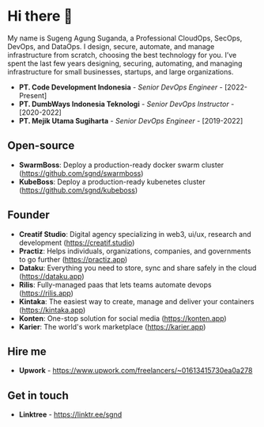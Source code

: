 # Hi there 👋

My name is Sugeng Agung Suganda, a Professional CloudOps, SecOps, DevOps, and DataOps. I design, secure, automate, and manage infrastructure from scratch, choosing the best technology for you. I’ve spent the last few years designing, securing, automating, and managing infrastructure for small businesses, startups, and large organizations.

- **PT. Code Development Indonesia** - _Senior DevOps Engineer_ - [2022-Present]
- **PT. DumbWays Indonesia Teknologi** - _Senior DevOps Instructor_ - [2020-2022]
- **PT. Mejik Utama Sugiharta** - _Senior DevOps Engineer_ - [2019-2022]

## Open-source

- **SwarmBoss**: Deploy a production-ready docker swarm cluster (<https://github.com/sgnd/swarmboss>)
- **KubeBoss**: Deploy a production-ready kubenetes cluster (<https://github.com/sgnd/kubeboss>)

## Founder

- **Creatif Studio**: Digital agency specializing in web3, ui/ux, research and development (<https://creatif.studio>)
- **Practiz**: Helps individuals, organizations, companies, and governments to go further (<https://practiz.app>)
- **Dataku**: Everything you need to store, sync and share safely in the cloud (<https://dataku.app>)
- **Rilis**: Fully-managed paas that lets teams automate devops (<https://rilis.app>)
- **Kintaka**: The easiest way to create, manage and deliver your containers (<https://kintaka.app>)
- **Konten**: One-stop solution for social media (<https://konten.app>)
- **Karier**: The world's work marketplace (<https://karier.app>)

## Hire me

- **Upwork** - <https://www.upwork.com/freelancers/~01613415730ea0a278>

## Get in touch

- **Linktree** - <https://linktr.ee/sgnd>

